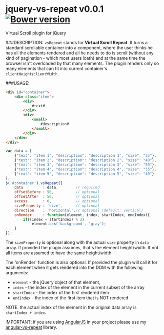jquery-vs-repeat v0.0.1 [![Bower version](https://badge.fury.io/bo/jquery-vs-repeat.svg)](http://badge.fury.io/bo/jquery-vs-repeat)
=================

Virtual Scroll plugin for jQuery

###DESCRIPTION:
`vsRepeat` stands for **Virtual Scroll Repeat**. It turns a standard scrollable container
into a component, where the user thinks he has all the elements rendered and all he needs to do is scroll (without any kind of
pagination - which most users loath) and at the same time the browser isn't overloaded by that many elements.
The plugin renders only so many elements that can fit into current container's `clientHeight`/`clientWidth`.

###USAGE:

```html
<div id="container">
	<div class="item">
		<div>
			#text#
		</div>
		<div>
			<small>
				#description#
			</small>
		</div>
	</div>
</div>
```

```javascript
var data = [
	{"text": "item 1", "description": "description 1", "size": "35"},
	{"text": "item 2", "description": "description 2", "size": "40"},
	{"text": "item 3", "description": "description 3", "size": "50"},
	{"text": "item 4", "description": "description 4", "size": "35"},
	{"text": "item 5", "description": "description 5", "size": "40"}
];
$('#container').vsRepeat({
	data         : data,		// required
	offsetBefore : 50,			// optional
	offsetAfter  : 50,			// optional
	excess       : 0,			// optional
	sizeProperty : 'size',		// optional
	direction    : 'horizontal',// optional (default: vertical)
	onRender     : function(element, index, startIndex, endIndex){
		if((index + startIndex) % 2)
			element.css('background', 'gray');
	}
});
```

The `sizeProperty` is optional along with the actual `size` property in `data` array. If provided the plugin assumes, that's the element height/width. If not all items are assumed to have the same height/width.

The 'onRender' function is also optional. If provided the plugin will call it for each element when it gets rendered into the DOM with the following arguments:
  * `element` - the jQuery object of that element,
  * `index` - the index of the element in the current subset of the array
  * `startIndex` - the index of the first rendered item
  * `endIndex` - the index of the first item that is NOT rendered

NOTE: the actual index of the element in the original data array is `startIndex + index`.

IMPORTANT: if you are using [AngularJS](https://angularjs.org) in your project please use my [angular-vs-repeat](https://github.com/kamilkp/angular-vs-repeat) library.
